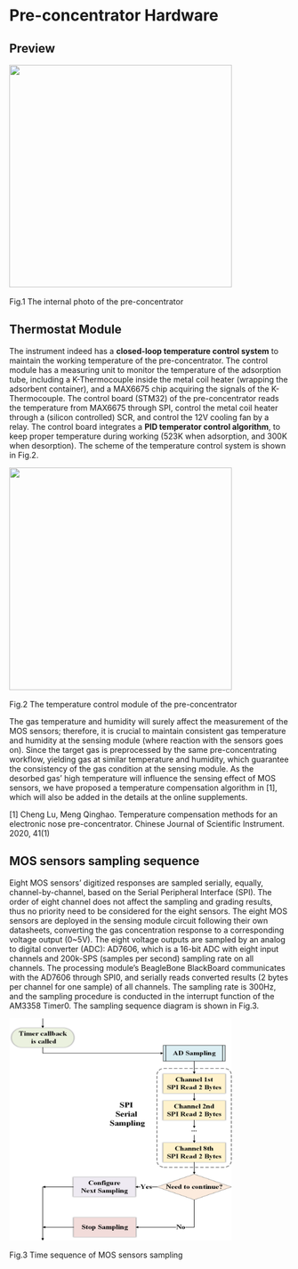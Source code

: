 # Pre-concentrator Hardware


## Preview

<img src="https://github.com/TJU-IRAS/enose-aiq/blob/main/documents/pics/pre-concentrator.jpg" width="400" height="400" />

Fig.1 The internal photo of the pre-concentrator


## Thermostat Module

The instrument indeed has a **closed-loop temperature control system** to maintain the working temperature of the pre-concentrator. The control module has a measuring unit to monitor the temperature of the adsorption tube, including a K-Thermocouple inside the metal coil heater (wrapping the adsorbent container), and a MAX6675 chip acquiring the signals of the K-Thermocouple. The control board (STM32) of the pre-concentrator reads the temperature from MAX6675 through SPI, control the metal coil heater through a (silicon controlled) SCR, and control the 12V cooling fan by a relay. The control board integrates a **PID temperator control algorithm**, to keep proper temperature during working (523K when adsorption, and 300K when desorption). The scheme of the temperature control system is shown in Fig.2.


<img src="https://github.com/TJU-IRAS/enose-aiq/blob/main/documents/pics/Thermostat.png" width="400" height="400" />

Fig.2 The temperature control module of the pre-concentrator

The gas temperature and humidity will surely affect the measurement of the MOS sensors; therefore, it is crucial to maintain consistent gas temperature and humidity at the sensing module (where reaction with the sensors goes on). Since the target gas is preprocessed by the same pre-concentrating workflow, yielding gas at similar temperature and humidity, which guarantee the consistency of the gas condition at the sensing module. As the desorbed gas’ high temperature will influence the sensing effect of MOS sensors, we have proposed a temperature compensation algorithm in [1], which will also be added in the details at the online supplements.

[1] Cheng Lu, Meng Qinghao. Temperature compensation methods for an electronic nose pre-concentrator. Chinese Journal of Scientific Instrument. 2020, 41(1)

## MOS sensors sampling sequence

Eight MOS sensors’ digitized responses are sampled serially, equally, channel-by-channel, based on the Serial Peripheral Interface (SPI). The order of eight channel does not affect the sampling and grading results, thus no priority need to be considered for the eight sensors.
The eight MOS sensors are deployed in the sensing module circuit following their own datasheets, converting the gas concentration response to a corresponding voltage output (0~5V). The eight voltage outputs are sampled by an analog to digital converter (ADC): AD7606, which is a 16-bit ADC with eight input channels and 200k-SPS (samples per second) sampling rate on all channels. The processing module’s BeagleBone BlackBoard communicates with the AD7606 through SPI0, and serially reads converted results (2 bytes per channel for one sample) of all channels. The sampling rate is 300Hz, and the sampling procedure is conducted in the interrupt function of the AM3358 Timer0. The sampling sequence diagram is shown in Fig.3.

<img src="https://github.com/TJU-IRAS/enose-aiq/blob/main/documents/pics/AD-TimeSequence.png" width="400" height="400" />

Fig.3 Time sequence of MOS sensors sampling



